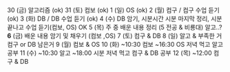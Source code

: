 30 (금)
알고리즘 (ok)
31 (토)
컴보 (ok)
1 (일)
OS (ok)
2 (월)
컴구 / 컴구 수업 듣기(ok)
3 (화)
DB / DB 수업 듣기 (ok)
4 (수)
DB 암기, 시분시간 시분 마지막 정리, 시분 끝나고 수업 듣기(컴보, OS) OK
5 (목)
주 중 배운 내용 정리 (5 전공 & 비룡대) 알고..?
**6** (금)
배운 내용 암기 및 채우기 (컴보 ,OS)
7 (토)
컴구 & DB
8 (일)
알고  & 부족한 거 컴구 or DB 남은거
9 (월)
컴보 & OS
10 (화)
~10:30 컴보
~16:30 OS
저녁 먹고 알고 공부
11 (수)
~10:30 알고
~18:00 시분
저녁 먹고 컴구 & DB 공부
12 (목)
~12:00 컴구 & DB
